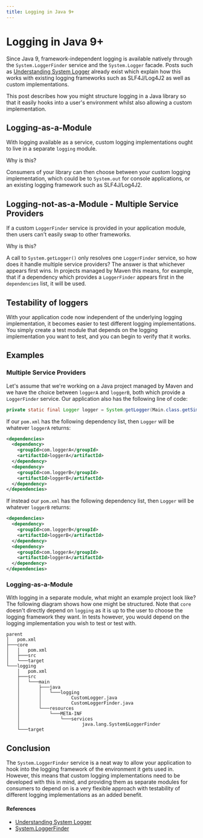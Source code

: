 ```yaml
---
title: Logging in Java 9+
---
```


# Logging in Java 9+



Since Java 9, framework-independent logging is available natively through the `System.LoggerFinder` service
and the `System.Logger` facade. Posts such as [Understanding System Logger](https://dzone.com/articles/system-logger)
already exist which explain how this works with existing logging frameworks such as SLF4J/Log4J2 as well as
custom implementations.



This post describes how you might structure logging in a Java library so that it easily hooks into a user's
environment whilst also allowing a custom implementation.



## Logging-as-a-Module



With logging available as a service, custom logging implementations ought to live in a separate `logging`
module.



Why is this?



Consumers of your library can then choose between your custom logging implementation, which could be to
`System.out` for console applications, or an existing logging framework such as SLF4J/Log4J2.



## Logging-not-as-a-Module - Multiple Service Providers



If a custom `LoggerFinder` service is provided in your application module, then users can't easily swap to
other frameworks.



Why is this?



A call to `System.getLogger()` only resolves one `LoggerFinder` service, so how does it handle multiple service
providers? The answer is that whichever appears first wins. In projects managed by Maven this means, for example,
that if a dependency which provides a `LoggerFinder` appears first in the `dependencies` list, it will be used.



## Testability of loggers



With your application code now independent of the underlying logging implementation, it becomes easier to test
different logging implementations. You simply create a test module that depends on the logging implementation you
want to test, and you can begin to verify that it works.



## Examples



### Multiple Service Providers



Let's assume that we're working on a Java project managed by Maven and we have the choice between `loggerA` and
`loggerB`, both which provide a `LoggerFinder` service. Our application also has the following line of code:



```java
private static final Logger logger = System.getLogger(Main.class.getSimpleName());
```



If our `pom.xml` has the following dependency list, then `Logger` will be whatever `loggerA` returns:



```xml
<dependencies>
  <dependency>
    <groupId>com.loggerA</groupId>
    <artifactId>loggerA</artifactId>
  </dependency>
  <dependency>
    <groupId>com.loggerB</groupId>
    <artifactId>loggerB</artifactId>
  </dependency>
</dependencies>
```



If instead our `pom.xml` has the following dependency list, then `Logger` will be whatever `loggerB` returns:



```xml
<dependencies>
  <dependency>
    <groupId>com.loggerB</groupId>
    <artifactId>loggerB</artifactId>
  </dependency>
  <dependency>
    <groupId>com.loggerA</groupId>
    <artifactId>loggerA</artifactId>
  </dependency>
</dependencies>
```



### Logging-as-a-Module



With logging in a separate module, what might an example project look like?
The following diagram shows how one might be structured. Note that `core` doesn't directly depend on `logging`
as it is up to the user to choose the logging framework they want. In tests however, you would depend on the
logging implementation you wish to test or test with.



```
parent
│   pom.xml
├───core
│   │   pom.xml
│   ├───src
│   └───target
└───logging
    │   pom.xml
    ├───src
    │   └───main
    │       ├───java
    │       │   └───logging
    │       │           CustomLogger.java
    │       │           CustomLoggerFinder.java
    │       └───resources
    │           └───META-INF
    │               └───services
    │                       java.lang.System$LoggerFinder
    └───target
```



## Conclusion



The `System.LoggerFinder` service is a neat way to allow your application to hook into the logging framework
of the environment it gets used in. However, this means that custom logging implementations need to be developed
with this in mind, and providing them as separate modules for consumers to depend on is a very flexible approach
with testability of different logging implementations as an added benefit.



#### References
- [Understanding System Logger](https://dzone.com/articles/system-logger)
- [System.LoggerFinder](https://docs.oracle.com/javase/9/docs/api/java/lang/System.LoggerFinder.html)

